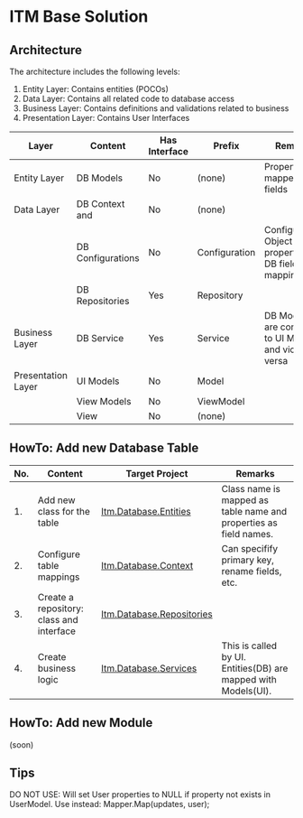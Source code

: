 # ITM Base Solution

## Architecture
The architecture includes the following levels:
1. Entity Layer: Contains entities (POCOs)
2. Data Layer: Contains all related code to database access
3. Business Layer: Contains definitions and validations related to business
4. Presentation Layer: Contains User Interfaces

| Layer | Content | Has Interface | Prefix | Remarks |
 ----------- | ----------- | ----------- | ----------- | ----------- |
| Entity Layer | DB Models | No | (none) | Properties are mapped to DB fields |
| Data Layer | DB Context and | No | (none) |  |
|  |            DB Configurations | No | Configuration | Configuration: Object property to DB field mapping |
|  | DB Repositories | Yes | Repository |  |
| Business Layer | DB Service | Yes | Service | DB Models are converted to UI Models and vice-versa |
| Presentation Layer | UI Models | No | Model |  |
|  | View Models | No | ViewModel |  |
|  | View | No | (none) |  |

## HowTo: Add new Database Table
| No. | Content | Target Project | Remarks |
 ----------- | ----------- | ----------- | ----------- |
| 1. | Add new class for the table | [Itm.Database.Entities](Itm.Database.Entities) | Class name is mapped as table name and properties as field names. |
| 2. | Configure table mappings | [Itm.Database.Context](Itm.Database.Context) | Can specifify primary key, rename fields, etc. |
| 3. | Create a repository: class and interface | [Itm.Database.Repositories](Itm.Database.Repositories) |  |
| 4. | Create business logic | [Itm.Database.Services](Itm.Database.Services) | This is called by UI. Entities(DB) are mapped with Models(UI). |

## HowTo: Add new Module
(soon)

## Tips
DO NOT USE: Will set User properties to NULL if property not exists in UserModel. Use instead: Mapper.Map(updates, user);
